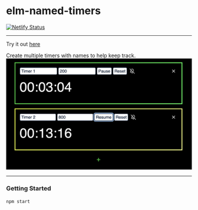 # elm-named-timers

[![Netlify Status](https://api.netlify.com/api/v1/badges/b515d956-13be-4802-b9c6-b8a9d1e5ebc2/deploy-status)](https://app.netlify.com/sites/competent-poincare-a107d2/deploys)

---

Try it out [here](https://competent-poincare-a107d2.netlify.app/)

Create multiple timers with names to help keep track.
![Timers preview](./docs/timers_preview.png)

---

### Getting Started

`npm start`
